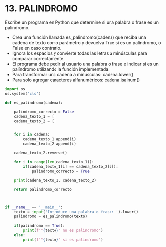 # 13. PALINDROMO
Escribe un programa en Python que determine si una palabra o frase es un palíndromo.
 -  Crea una función llamada es_palindromo(cadena) que reciba una cadena de texto como parámetro y devuelva True si es un palíndromo, o False en caso contrario.
 -  Ignora los espacios y convierte todas las letras a minúsculas para comparar correctamente.
 -  El programa debe pedir al usuario una palabra o frase e indicar si es un palíndromo utilizando la función implementada.
 -  Para transformar una cadena a minusculas: cadena.lower()
 -  Para solo agregar caracteres alfanuméricos: cadena.isalnum()


``` python
import os
os.system('cls')

def es_palindromo(cadena):
    
    palindromo_correcto = False
    cadena_texto_1 = []
    cadena_texto_2 = []

    
    for i in cadena:
        cadena_texto_1.append(i)
        cadena_texto_2.append(i)
    
    cadena_texto_2.reverse()

    for i in range(len(cadena_texto_1)):
        if(cadena_texto_1[i] == cadena_texto_2[i]):
            palindromo_correcto = True

    print(cadena_texto_1, cadena_texto_2)

    return palindromo_correcto



if __name__ == '__main__':
    texto = input('Introduce una palabra o frase: ').lower()
    palindromo = es_palindromo(texto)
    
    if(palindromo == True):
        print(f'"{texto}" no es palindromo')
    else:
        print(f'"{texto}" si es palindromo')
```



